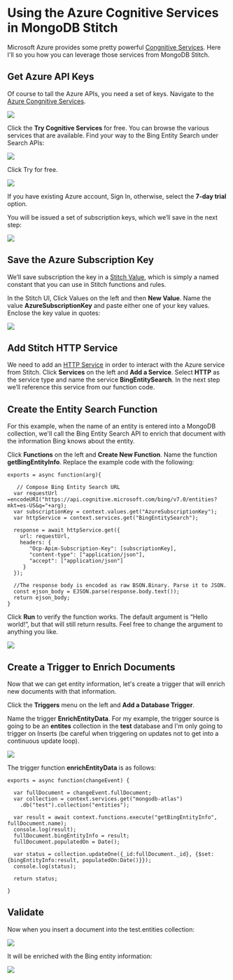 # Using the Azure Cognitive Services in MongoDB Stitch

Microsoft Azure provides some pretty powerful [Congnitive Services](https://azure.microsoft.com/en-us/services/cognitive-services). Here I'll so you how you can leverage those services from MongoDB Stitch. 

## Get Azure API Keys
Of course to tall the Azure APIs, you need a set of keys. Navigate to the [Azure Congnitive Services](https://azure.microsoft.com/en-us/services/cognitive-services).

![](images/try_free.png)

Click the **Try Cognitive Services** for free. You can browse the various services that are available. Find your way to the Bing Entity Search under Search APIs:

![](images/bing_entity_search.png)

Click Try for free.

![](images/try_congnitive_services.png)

If you have existing Azure account, Sign In, otherwise, select the **7-day trial** option.

You will be issued a set of subscription keys, which we’ll save in the next step:

![](images/keys.png)

## Save the Azure Subscription Key
We’ll save subscription the key in a [Stitch Value](https://docs.mongodb.com/stitch/reference/values/), which is simply a named constant that you can use in Stitch functions and rules.

In the Stitch UI, Click Values on the left and then **New Value**. Name the value **AzureSubscriptionKey** and paste either one of your key values. Enclose the key value in quotes:

![](images/azure_sub_key.png)

## Add Stitch HTTP Service
We need to add an [HTTP Service](https://docs.mongodb.com/stitch/services/http/) in order to interact with the Azure service from Stitch. Click **Services** on the left and **Add a Service**. Select **HTTP** as the service type and name the service **BingEntitySearch**. In the next step we’ll reference this service from our function code.

## Create the Entity Search Function
For this example, when the name of an entity is entered into a MongoDB collection, we'll call the Bing Entity Search API to enrich that document with the information Bing knows about the entity.

Click **Functions** on the left and **Create New Function**. Name the function **getBingEntityInfo**. Replace the example code with the following:
```es6
exports = async function(arg){

   // Compose Bing Entity Search URL
  var requestUrl =encodeURI("https://api.cognitive.microsoft.com/bing/v7.0/entities?mkt=es-US&q="+arg);
  var subscriptionKey = context.values.get("AzureSubscriptionKey");
  var httpService = context.services.get("BingEntitySearch");
  
  response = await httpService.get({
    url: requestUrl,
    headers: {
       "Ocp-Apim-Subscription-Key": [subscriptionKey],
       "content-type": ["application/json"],
       "accept": ["application/json"]
     }
  });
     
  //The response body is encoded as raw BSON.Binary. Parse it to JSON.
  const ejson_body = EJSON.parse(response.body.text());
  return ejson_body;
}
```
Click **Run** to verify the function works. The default argument is “Hello world!”, but that will still return results. Feel free to change the argument to anything you like.

![](images/run.png)

## Create a Trigger to Enrich Documents
Now that we can get entity information, let's create a trigger that will enrich new documents with that information. 

Click the **Triggers** menu on the left and **Add a Database Trigger**. 

Name the trigger **EnrichEntityData**. For my example, the trigger source is going to be an **entites** collection in the **test** database and I'm only going to trigger on Inserts (be careful when triggering on updates not to get into a continuous update loop).

![](images/trigger.png)

The trigger function **enrichEntityData** is as follows:

```es6
exports = async function(changeEvent) {
  
  var fullDocument = changeEvent.fullDocument;
  var collection = context.services.get("mongodb-atlas")
    .db("test").collection("entities");
    
  var result = await context.functions.execute("getBingEntityInfo", fullDocument.name);  
  console.log(result);
  fullDocument.bingEntityInfo = result;
  fullDocument.populatedOn = Date();

  var status = collection.updateOne({_id:fullDocument._id}, {$set:{bingEntityInfo:result, populatedOn:Date()}});
  console.log(status);
  
  return status;
    
}
```
## Validate
Now when you insert a document into the test.entities collection:

![](images/insert.png)

It will be enriched with the Bing entity information:

![](images/entities.png)

